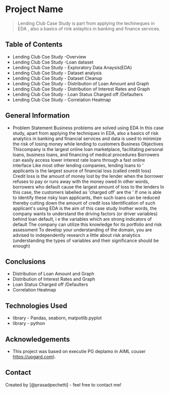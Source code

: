 # Project Name
> Lending Club Case Study is part from applying the techineques in EDA , also a basics of rink anlaytics in banking and finance services.


## Table of Contents
* Lending Club Cse Study -Overview
* Lending Club Cse Study -Loan dataset
* Lending Club Cse Study - Exploratory Data Anaysis(EDA)
* Lending Club Cse Study - Dataset analysis
* Lending Club Cse Study - Dataset Cleanup
* Lending Club Cse Study - Distribution of Loan Amount and Graph
* Lending Club Cse Study - Distribution of Interest Rates and Graph
* Lending Club Cse Study - Loan Status Charged off /Defaulters
* Lending Club Cse Study - Correlation Heatmap

<!-- You can include any other section that is pertinent to your problem -->

## General Information
- Problem Statement
Business problems are solved using EDA In this case study, apart from applying the techniques in EDA,
also a basics of risk analytics in banking and financial services and data is used to minimize the risk of losing
money while lending to customers
Business Objectives
Thiscompany is the largest online loan marketplace, facilitating personal loans, business loans, and financing of medical
procedures Borrowers can easily access lower interest rate loans through a fast online interface
Like most other lending companies, lending loans to ‘ applicants is the largest source of financial loss (called credit
loss) Credit loss is the amount of money lost by the lender when the borrower refuses to pay or runs away with the
money owed In other words, borrowers who default cause the largest amount of loss to the lenders In this case, the
customers labelled as 'charged off' are the '
If one is able to identify these risky loan applicants, then such loans can be reduced thereby cutting down the amount of
credit loss Identification of such applicant's using EDA is the aim of this case study
Inother words, the company wants to understand the driving factors (or driver variables) behind loan default, i e the
variables which are strong indicators of default The company can utilize this knowledge for its portfolio and risk
assessment
To develop your understanding of the domain, you are advised to independently research a little about risk analytics
(understanding the types of variables and their significance should be enough)

<!-- You don't have to answer all the questions - just the ones relevant to your project. -->

## Conclusions
-  Distribution of Loan Amount and Graph
-  Distribution of Interest Rates and Graph
- Loan Status Charged off /Defaulters
- Correlation Heatmap


<!-- You don't have to answer all the questions - just the ones relevant to your project. -->


## Technologies Used
- library - Pandas, seaborn, matpotlib.pyplot
- library - python


<!-- As the libraries versions keep on changing, it is recommended to mention the version of library used in this project -->

## Acknowledgements

- This project was based on executie PG deplamo in AIML couser https://upgard.com).


## Contact
Created by [@prasadpechetti] - feel free to contact me!


<!-- Optional -->
<!-- ## License -->
<!-- This project is open source and available under the [... License](). -->

<!-- You don't have to include all sections - just the one's relevant to your project -->
